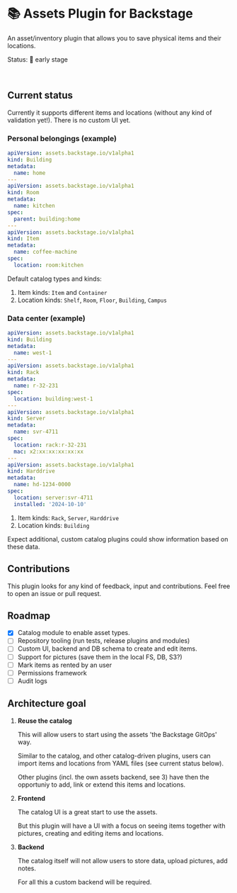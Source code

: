 # 📚 Assets Plugin for Backstage

An asset/inventory plugin that allows you to save physical items and their locations.

Status: 🧪 early stage

<br/>

## Current status

Currently it supports different items and locations (without any kind of validation yet!). There is no custom UI yet.

### Personal belongings (example)

```yaml
apiVersion: assets.backstage.io/v1alpha1
kind: Building
metadata:
  name: home
---
apiVersion: assets.backstage.io/v1alpha1
kind: Room
metadata:
  name: kitchen
spec:
  parent: building:home
---
apiVersion: assets.backstage.io/v1alpha1
kind: Item
metadata:
  name: coffee-machine
spec:
  location: room:kitchen
```

Default catalog types and kinds:

1. Item kinds: `Item` and `Container`
2. Location kinds: `Shelf`, `Room`, `Floor`, `Building`, `Campus`

### Data center (example)

```yaml
apiVersion: assets.backstage.io/v1alpha1
kind: Building
metadata:
  name: west-1
---
apiVersion: assets.backstage.io/v1alpha1
kind: Rack
metadata:
  name: r-32-231
spec:
  location: building:west-1
---
apiVersion: assets.backstage.io/v1alpha1
kind: Server
metadata:
  name: svr-4711
spec:
  location: rack:r-32-231
  mac: x2:xx:xx:xx:xx:xx
---
apiVersion: assets.backstage.io/v1alpha1
kind: Harddrive
metadata:
  name: hd-1234-0000
spec:
  location: server:svr-4711
  installed: '2024-10-10'
```

1. Item kinds: `Rack`, `Server`, `Harddrive`
2. Location kinds: `Building`

Expect additional, custom catalog plugins could show information based on these data.

## Contributions

This plugin looks for any kind of feedback, input and contributions. Feel free to open an issue or pull request.

## Roadmap

- [x] Catalog module to enable asset types.
- [ ] Repository tooling (run tests, release plugins and modules)
- [ ] Custom UI, backend and DB schema to create and edit items.
- [ ] Support for pictures (save them in the local FS, DB, S3?)
- [ ] Mark items as rented by an user
- [ ] Permissions framework
- [ ] Audit logs

## Architecture goal

1. **Reuse the catalog**

   This will allow users to start using the assets 'the Backstage GitOps' way.

   Similar to the catalog, and other catalog-driven plugins,
   users can import items and locations from YAML files (see current status below).

   Other plugins (incl. the own assets backend, see 3) have then the opportuniy
   to add, link or extend this items and locations.

2. **Frontend**

   The catalog UI is a great start to use the assets.

   But this plugin will have a UI with a focus on seeing items together with pictures,
   creating and editing items and locations.

3. **Backend**

   The catalog itself will not allow users to store data, upload pictures, add notes.

   For all this a custom backend will be required.
